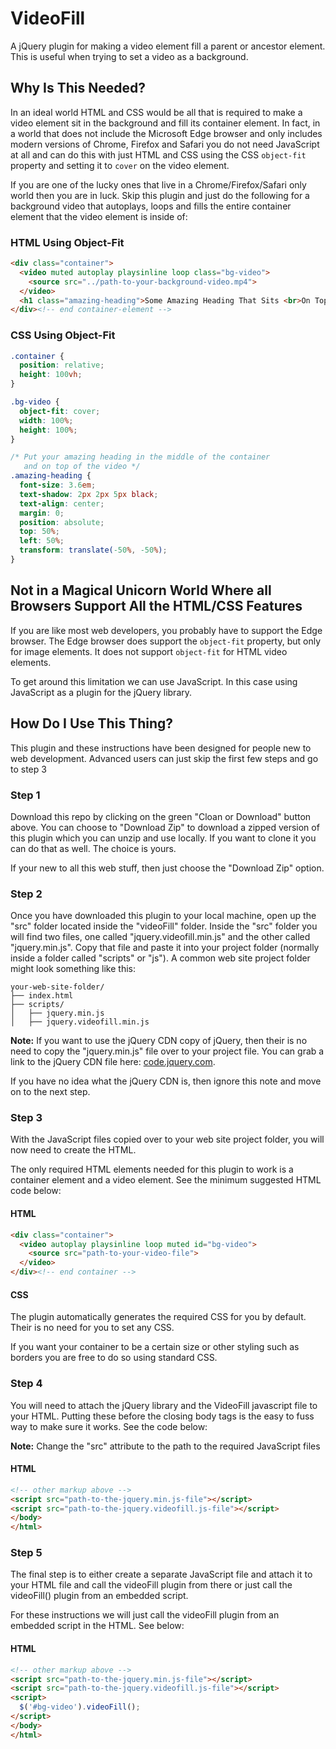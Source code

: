 # VideoFill

A jQuery plugin for making a video element fill a parent or ancestor element. This is useful when trying to set a video as a background.

## Why Is This Needed?

In an ideal world HTML and CSS would be all that is required to make a video element sit in the background and fill its container element. In fact, in a world that does not include the Microsoft Edge browser and only includes modern versions of Chrome, Firefox and Safari you do not need JavaScript at all and can do this with just HTML and CSS using the CSS `object-fit` property and setting it to `cover` on the video element.

If you are one of the lucky ones that live in a Chrome/Firefox/Safari only world then you are in luck. Skip this plugin and just do the following for a background video that autoplays, loops and fills the entire container element that the video element is inside of:

### HTML Using Object-Fit

```html
<div class="container">
  <video muted autoplay playsinline loop class="bg-video">
    <source src="../path-to-your-background-video.mp4">
  </video>
  <h1 class="amazing-heading">Some Amazing Heading That Sits <br>On Top of Your Video</h1>
</div><!-- end container-element -->
```

### CSS Using Object-Fit

```css
.container {
  position: relative;
  height: 100vh; 
}

.bg-video {
  object-fit: cover;
  width: 100%;
  height: 100%;
}

/* Put your amazing heading in the middle of the container
   and on top of the video */
.amazing-heading {
  font-size: 3.6em;
  text-shadow: 2px 2px 5px black;
  text-align: center;
  margin: 0;
  position: absolute;
  top: 50%;
  left: 50%;
  transform: translate(-50%, -50%);
}
```

## Not in a Magical Unicorn World Where all Browsers Support All the HTML/CSS Features

If you are like most web developers, you probably have to support the Edge browser. The Edge browser does support the `object-fit` property, but only for image elements. It does not support `object-fit` for HTML video elements.

To get around this limitation we can use JavaScript. In this case using JavaScript as a plugin for the jQuery library.

## How Do I Use This Thing?

This plugin and these instructions have been designed for people new to web development. Advanced users can just skip the first few steps and go to step 3

### Step 1

Download this repo by clicking on the green "Cloan or Download" button above. You can choose to "Download Zip" to download a zipped version of this plugin which you can unzip and use locally. If you want to clone it you can do that as well. The choice is yours.

If your new to all this web stuff, then just choose the "Download Zip" option.

### Step 2

Once you have downloaded this plugin to your local machine, open up the "src" folder located inside the "videoFill" folder. Inside the "src" folder you will find two files, one called "jquery.videofill.min.js" and the other called "jquery.min.js". Copy that file and paste it into your project folder (normally inside a folder called "scripts" or "js"). A common web site project folder might look something like this:

```
your-web-site-folder/
├── index.html
├── scripts/
│   ├── jquery.min.js
│   ├── jquery.videofill.min.js
```
**Note:** If you want to use the jQuery CDN copy of jQuery, then their is no need to copy the "jquery.min.js" file over to your project file. You can grab a link to the jQuery CDN file here: [code.jquery.com](https://code.jquery.com/).

If you have no idea what the jQuery CDN is, then ignore this note and move on to the next step.

### Step 3

With the JavaScript files copied over to your web site project folder, you will now need to create the HTML.

The only required HTML elements needed for this plugin to work is a container element and a video element. See the minimum suggested HTML code below:

#### HTML

```html
<div class="container">
  <video autoplay playsinline loop muted id="bg-video">
    <source src="path-to-your-video-file">
  </video>
</div><!-- end container -->
```
#### CSS

The plugin automatically generates the required CSS for you by default. Their is no need for you to set any CSS. 

If you want your container to be a certain size or other styling such as borders you are free to do so using standard CSS.

### Step 4

You will need to attach the jQuery library and the VideoFill javascript file to your HTML. Putting these before the closing body tags is the easy to fuss way to make sure it works. See the code below:

**Note:** Change the "src" attribute to the path to the required JavaScript files

#### HTML

```html
<!-- other markup above -->
<script src="path-to-the-jquery.min.js-file"></script>
<script src="path-to-the-jquery.videofill.js-file"></script>
</body>
</html>
```
### Step 5

The final step is to either create a separate JavaScript file and attach it to your HTML file and call the videoFill plugin from there or just call the videoFill() plugin from an embedded script.

For these instructions we will just call the videoFill plugin from an embedded script in the HTML. See below:

#### HTML

```html
<!-- other markup above -->
<script src="path-to-the-jquery.min.js-file"></script>
<script src="path-to-the-jquery.videofill.js-file"></script>
<script>
  $('#bg-video').videoFill();
</script>
</body>
</html>
```




